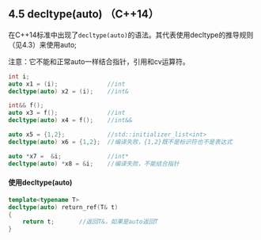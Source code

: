 ## 4.5 decltype(auto) （C++14）

在C++14标准中出现了`decltype(auto)`的语法。其代表使用decltype的推导规则（见4.3）来使用auto;

注意：它不能和正常auto一样结合指针，引用和cv运算符。

```C++
int i;
auto x1 = (i);				//int
decltype(auto) x2 = (i);	//int&

int&& f();
auto x3 = f();				//int
decltype(auto) x4 = f();	//int&&

auto x5 = {1,2};			//std::initializer_list<int>
decltype(auto) x6 = {1,2};	//编译失败，{1,2}既不是标识符也不是表达式

auto *x7 =  &i;				//int*
decltype(auto) *x8 = &i;	//编译失败，不能结合指针
```



#### 使用decltype(auto)

```C++
template<typename T>
decltype(auto) return_ref(T& t)
{
	return t;		//返回T&，如果是auto返回T
}
```

